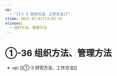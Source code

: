 ```yaml
---
up:
  - "[[①-3 研究方法、工作方法]]"
ctime: 2025-03-01T13:03:35
aliases:
  - 组织方法、管理方法
---
```


# ①-36 组织方法、管理方法

- up: [[①-3 研究方法、工作方法]]
